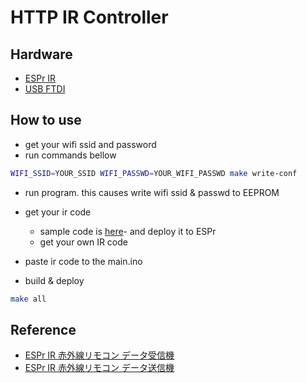 # HTTP IR Controller
## Hardware
- [ESPr IR](https://www.switch-science.com/catalog/2740/)
- [USB FTDI](https://www.switch-science.com/catalog/2782/)

## How to use
- get your wifi ssid and password
- run commands bellow

```bash
WIFI_SSID=YOUR_SSID WIFI_PASSWD=YOUR_WIFI_PASSWD make write-conf
```

- run program. this causes write wifi ssid & passwd to EEPROM

- get your ir code
    - sample code is [here](https://github.com/SWITCHSCIENCE/samplecodes/tree/master/ESPr-IR/ESPrIR_dumper)- and deploy it to ESPr
    - get your own IR code

- paste ir code to the main.ino

- build & deploy

```bash
make all
```

## Reference
- [ESPr IR 赤外線リモコン データ受信機](https://github.com/SWITCHSCIENCE/samplecodes/tree/master/ESPr-IR/ESPrIR_dumper)
- [ESPr IR 赤外線リモコン データ送信機](https://github.com/SWITCHSCIENCE/samplecodes/tree/master/ESPr-IR/ESPrIR_sender)